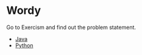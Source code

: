# Wordy

Go to Exercism and find out the problem statement.

* [Java](https://exercism.org/tracks/java/exercises/wordy)
* [Python](https://exercism.org/tracks/python/exercises/wordy
)